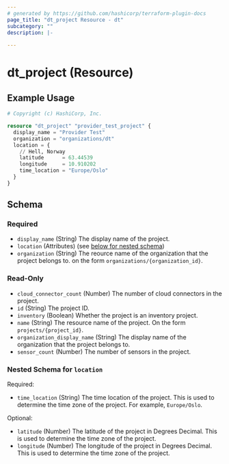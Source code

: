 ```yaml
---
# generated by https://github.com/hashicorp/terraform-plugin-docs
page_title: "dt_project Resource - dt"
subcategory: ""
description: |-
  
---
```


# dt_project (Resource)



## Example Usage

```terraform
# Copyright (c) HashiCorp, Inc.

resource "dt_project" "provider_test_project" {
  display_name = "Provider Test"
  organization = "organizations/dt"
  location = {
    // Hell, Norway
    latitude      = 63.44539
    longitude     = 10.910202
    time_location = "Europe/Oslo"
  }
}
```

<!-- schema generated by tfplugindocs -->
## Schema

### Required

- `display_name` (String) The display name of the project.
- `location` (Attributes) (see [below for nested schema](#nestedatt--location))
- `organization` (String) The reource name of the organization that the project belongs to. on the form `organizations/{organization_id}`.

### Read-Only

- `cloud_connector_count` (Number) The number of cloud connectors in the project.
- `id` (String) The project ID.
- `inventory` (Boolean) Whether the project is an inventory project.
- `name` (String) The resource name of the project. On the form `projects/{project_id}`.
- `organization_display_name` (String) The display name of the organization that the project belongs to.
- `sensor_count` (Number) The number of sensors in the project.

<a id="nestedatt--location"></a>
### Nested Schema for `location`

Required:

- `time_location` (String) The time location of the project. This is used to determine the time zone of the project. For example, `Europe/Oslo`.

Optional:

- `latitude` (Number) The latitude of the project in Degrees Decimal. This is used to determine the time zone of the project.
- `longitude` (Number) The longitude of the project in Degrees Decimal. This is used to determine the time zone of the project.
